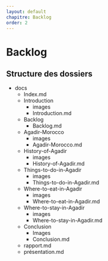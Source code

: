 ```yaml
---
layout: default
chapitre: Backlog
order: 2
---
```


# Backlog
<!-- new slide -->
## Structure des dossiers
<!-- note -->
- docs
    - Index.md
    - Introduction
        - images
        - Introduction.md
    - Backlog
        - Backlog.md
    - Agadir-Morocco
        - images
        - Agadir-Morocco.md
    - History-of-Agadir
        - images
        - History-of-Agadir.md
    - Things-to-do-in-Agadir
        - images
        - Things-to-do-in-Agadir.md
    - Where-to-eat-in-Agadir
        - images
        - Where-to-eat-in-Agadir.md
    - Where-to-stay-in-Agadir
        - images
        - Where-to-stay-in-Agadir.md
    - Conclusion
        - Images
        - Conclusion.md
    - rapport.md
    - présentation.md

